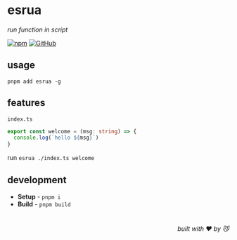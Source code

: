 # esrua
*run function in script*

[![npm](https://img.shields.io/npm/v/esrua)](https://github.com/JiangWeixian/esrua/tree/master) [![GitHub](https://img.shields.io/npm/l/esrua)](https://github.com/JiangWeixian/esrua/tree/master)


## usage

```console
pnpm add esrua -g
```

## features

`index.ts`

```ts
export const welcome = (msg: string) => {
  console.log(`hello ${msg}`)
}
```

run `esrua ./index.ts welcome`

## development

- **Setup** - `pnpm i`
- **Build** - `pnpm build`

# 
<div align='right'>

*built with ❤️ by 😼*

</div>